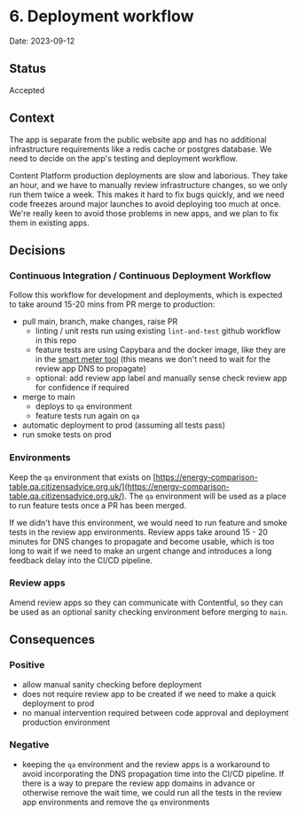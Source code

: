 # 6. Deployment workflow

Date: 2023-09-12

## Status

Accepted

## Context

The app is separate from the public website app and has no additional infrastructure requirements like a redis cache or postgres database. We need to decide on the app's testing and deployment workflow.

Content Platform production deployments are slow and laborious. They take an hour, and we have to manually review infrastructure changes, so we only run them twice a week. This makes it hard to fix bugs quickly, and we need code freezes around major launches to avoid deploying too much at once. We're really keen to avoid those problems in new apps, and we plan to fix them in existing apps.

## Decisions

### Continuous Integration / Continuous Deployment Workflow

Follow this workflow for development and deployments, which is expected to take around 15-20 mins from PR merge to production:

- pull main, branch, make changes, raise PR
  - linting / unit rests run using existing `lint-and-test` github workflow in this repo
  - feature tests are using Capybara and the docker image, like they are in the [smart meter tool](https://github.com/citizensadvice/smart-meter-tool/blob/f29c7f018361152f6dcf9a46de21b145de7df551/Jenkinsfile#L64) (this means we don't need to wait for the review app DNS to propagate)
  - optional: add review app label and manually sense check review app for confidence if required
- merge to main
  - deploys to `qa` environment
  - feature tests run again on `qa`
- automatic deployment to prod (assuming all tests pass)
- run smoke tests on prod

### Environments

Keep the `qa` environment that exists on [https://energy-comparison-table.qa.citizensadvice.org.uk/](https://energy-comparison-table.qa.citizensadvice.org.uk/). The `qa` environment will be used as a place to run feature tests once a PR has been merged.

If we didn't have this environment, we would need to run feature and smoke tests in the review app environments. Review apps take around 15 - 20 minutes for DNS changes to propagate and become usable, which is too long to wait if we need to make an urgent change and introduces a long feedback delay into the CI/CD pipeline.

### Review apps

Amend review apps so they can communicate with Contentful, so they can be used as an optional sanity checking environment before merging to `main`.

## Consequences

### Positive

- allow manual sanity checking before deployment
- does not require review app to be created if we need to make a quick deployment to prod
- no manual intervention required between code approval and deployment production environment

### Negative

- keeping the `qa` environment and the review apps is a workaround to avoid incorporating the DNS propagation time into the CI/CD pipeline. If there is a way to prepare the review app domains in advance or otherwise remove the wait time, we could run all the tests in the review app environments and remove the `qa` environments
